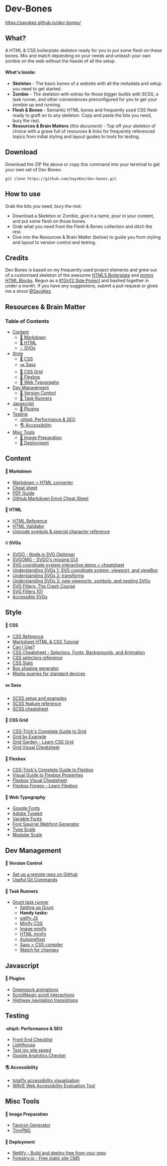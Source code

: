 # Dev-Bones
https://sayskez.github.io/dev-bones/

## What?
A HTML & CSS boilerplate skeleton ready for you to put some flesh on these bones. Mix and match depending on your needs and unleash your own zombie on the web without the hassle of all the setup.

#### What's Inside:
- **Skeleton** - The basic bones of a website with all the metadata and setup you need to get started.
- **Zombie** - The skeleton with extras for those bigger builds with SCSS, a task runner, and other conveniences preconfigured for you to get your zombie up and running.
- **Flesh & Bones** - Semantic HTML bones and frequently used CSS flesh ready to graft on to any skeleton. Copy and paste the bits you need, bury the rest.
- **Resources & Brain Matters** *(this document)* -  Top off your skeleton of choice with a grave full of resources & links for frequently referenced topics from initial styling and layout guides to tools for testing.


## Download
Download the ZIP file above or copy this command into your terminal to get your own set of Dev Bones:

`git clone https://github.com/SaysKez/dev-bones.git`

## How to use
Grab the bits you need, bury the rest:
- Download a Skeleton or Zombie, give it a name, pour in your content, and put some flesh on those bones.
- Grab what you need from the Flesh & Bones collection and ditch the rest. 
- Dive into the Resources & Brain Matter (below) to guide you from styling and layout to version control and testing.

## Credits
Dev Bones is based on my frequently used project elements and grew out of a customised skeleton of the awesome [HTML5 Boilerplate](https://html5boilerplate.com/) and [mrmrs HTML Blocks](https://github.com/mrmrs/html). Begun as a [#12in12 Side Project](https://medium.com/@SaysKez/12-in-12-a-year-of-design-37a81940c5d0) and bashed together in under a month. If you have any suggestions, submit a pull request or gives me a shout [@SaysKez](https://twitter.com/SaysKez).

## Resources & Brain Matter
### Table of Contents
  - [Content](#content)
      - [:pencil: Markdown](#pencil-markdown)
      - [:speech_balloon: HTML](#speechballoon-html)
      - [:bulb: SVGs](#bulb-svgs)
  - [Style](#style)
      - [:cherry_blossom: CSS](#cherryblossom-css)
      - [:scissors: Sass](#scissors-sass)
      - [:triangular_ruler: CSS Grid](#triangularruler-css-grid)
      - [:muscle: Flexbox](#muscle-flexbox)
      - [:musical_score: Web Typography](#musicalscore-web-typography)
  - [Dev Management](#dev-management)
      - [:construction: Version Control](#construction-version-control)
      - [:runner: Task Runners](#runner-task-runners)
  - [Javascript](#javascript)
      - [:electric_plug: Plugins](#electricplug-plugins)
  - [Testing](#testing)
      - [:shipit: Performance & SEO](#shipit-performance--seo)
      - [:earth_americas: Accessibility](#earthamericas-accessibility)
  - [Misc Tools](#misc-tools)
      - [:space_invader: Image Preparation](#spaceinvader-image-preparation)
      - [:rocket: Deployment](#rocket-deployment)

## Content
#### :pencil: Markdown
- [Markdown > HTML converter](https://daringfireball.net/projects/markdown/dingus)
- [Cheat sheet](https://www.markdownguide.org/cheat-sheet/)
- [PDF Guide](https://guides.github.com/pdfs/markdown-cheatsheet-online.pdf)
- [GitHub Markdown Emoji Cheat Sheet](https://gist.github.com/rxaviers/7360908)

#### :speech_balloon: HTML
- [HTML Reference](https://htmlreference.io/)
- [HTML Validator](https://validator.w3.org/)
- [Unicode symbols & special character reference](https://www.toptal.com/designers/htmlarrows/)

#### :bulb: SVGs
- [SVGO - Node.js SVG Optimser](https://github.com/svg/svgo)
- [SVGOMG - SVGO's missing GUI](https://jakearchibald.github.io/svgomg/)
- [SVG coordinate system interactive demo + cheatsheet](https://www.sarasoueidan.com/demos/interactive-svg-coordinate-system/)
- [Understanding SVGs 1: SVG coordinate system, viewport, and viewBox](https://www.sarasoueidan.com/blog/svg-coordinate-systems/)
- [Understanding SVGs 2: transforms](https://www.sarasoueidan.com/blog/svg-transformations/)
- [Understanding SVGs 3: new viewports, symbols, and nesting SVGs](https://www.sarasoueidan.com/blog/nesting-svgs/)
- [SVG Filters: The Crash Course](https://www.sarasoueidan.com/blog/svg-filters/)
- [SVG Filters 101](https://www.sarasoueidan.com/blog/svg-filters-101/)
- [Accessible SVGs](https://css-tricks.com/accessible-svgs/)

## Style
#### :cherry_blossom: CSS
- [CSS Reference](https://cssreference.io/)
- [Marksheet HTML & CSS Tutorial](https://marksheet.io/)
- [Can I Use?](https://caniuse.com/)
- [CSS Cheatsheet - Selectors, Fonts, Backgrounds, and Animation](https://devhints.io/css)
- [CSS selectors reference](https://css-tricks.com/almanac/selectors/)
- [CSS Stats](https://cssstats.com/)
- [Box shadow generator](https://www.cssmatic.com/box-shadow)
- [Media queries for standard devices](https://css-tricks.com/snippets/css/media-queries-for-standard-devices/)

#### :scissors: Sass
- [SCSS setup and examples](https://gist.github.com/hofmannsven/b219051467f86f2ac469)
- [SCSS feature reference](https://dev.to/finallynero/scss-cheatsheet-7g6)
- [SCSS cheatsheet](https://devhints.io/sass)

#### :triangular_ruler: CSS Grid
- [CSS-Trick's Complete Guide to Grid](https://css-tricks.com/snippets/css/complete-guide-grid/)
- [Grid by Example](https://gridbyexample.com/)
- [Grid Garden - Learn CSS Grid](https://cssgridgarden.com/)
- [Grid Visual Cheatsheet](http://grid.malven.co/)

#### :muscle: Flexbox
- [CSS-Trick's Complete Guide to Flexbox](https://css-tricks.com/snippets/css/a-guide-to-flexbox/)
- [Visual Guide to Flexbox Properties](https://scotch.io/tutorials/a-visual-guide-to-css3-flexbox-properties)
- [Flexbox Visual Cheatsheet](http://flexbox.malven.co/)
- [Flexbox Froggy - Learn Flexbox](https://flexboxfroggy.com/)

#### :musical_score: Web Typography
- [Google Fonts](https://fonts.google.com/)
- [Adobe Typekit](https://fonts.adobe.com/typekit)
- [Variable Fonts](https://v-fonts.com/)
- [Font Squirrel Webfont Generator](https://www.fontsquirrel.com/tools/webfont-generator)
- [Type Scale](https://type-scale.com/)
- [Modular Scale](https://www.modularscale.com/)

## Dev Management
#### :construction: Version Control
- [Set up a remote repo on GitHub](https://help.github.com/en/articles/adding-an-existing-project-to-github-using-the-command-line)
- [Useful Git Commands](https://github.com/SaysKez/UsefulGitCommands)

#### :runner: Task Runners
- [Grunt task runner](https://gruntjs.com/)
	- [Setting up Grunt](https://24ways.org/2013/grunt-is-not-weird-and-hard/)
	- **Handy tasks:**
	- [uglify JS](https://github.com/gruntjs/grunt-contrib-uglify)
	- [Minify CSS](https://www.npmjs.com/package/grunt-contrib-cssmin)
	- [Image minify](https://www.npmjs.com/package/grunt-contrib-imagemin)
	- [HTML minify](https://www.npmjs.com/package/grunt-contrib-htmlmin)
	- [Autoprefixer](https://github.com/nDmitry/grunt-postcss)
	- [Sass > CSS compiler](https://github.com/gruntjs/grunt-contrib-sass)
	- [Watch for changes](https://github.com/gruntjs/grunt-contrib-watch)

## Javascript
#### :electric_plug: Plugins
- [Greensock animations](https://greensock.com/)
- [ScrollMagic scroll interactions](https://scrollmagic.io/)
- [Highway navigation transistions](https://highway.js.org/)

## Testing
#### :shipit: Performance & SEO
- [Front End Checklist](https://github.com/thedaviddias/Front-End-Checklist)
- [Lighthouse](https://github.com/GoogleChrome/lighthouse)
- [Test my site speed](https://www.thinkwithgoogle.com/intl/en-gb/feature/testmysite)
- [Google Analytics Checker](http://www.gachecker.com/)

#### :earth_americas: Accessibility
- [tota11y accessibility visualisation](https://khan.github.io/tota11y/)
- [WAVE Web Accessibility Evaluation Tool](http://wave.webaim.org/)

## Misc Tools
#### :space_invader: Image Preparation
- [Favicon Generator](https://realfavicongenerator.net/)
- [TinyPNG](https://tinypng.com/)

#### :rocket: Deployment
- [Netlify - Build and deploy free from your repo](https://www.netlify.com/)
- [Forestry.io - Free static site CMS](https://forestry.io/)